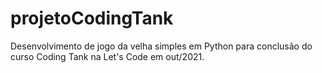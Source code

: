 # projetoCodingTank
Desenvolvimento de jogo da velha simples em Python para conclusão do curso Coding Tank na Let's Code em out/2021.
